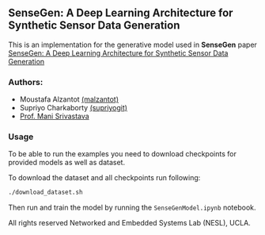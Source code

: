 ## SenseGen: A Deep Learning Architecture for Synthetic Sensor Data Generation


This is an implementation for the generative model used in **SenseGen** paper
[SenseGen: A Deep Learning Architecture for Synthetic Sensor Data Generation](https://arxiv.org/abs/1701.08886)

### Authors:

* Moustafa Alzantot [(malzantot)](https://github.com/malzantot)
* Supriyo Charkaborty [(supriyogit)](https://github.com/supriyogit)
* [Prof. Mani Srivastava](http://nesl.ee.ucla.edu/people/1)


### Usage

To be able to run the examples you need to download checkpoints for provided models
as well as dataset.

To download the dataset and all checkpoints run following:

```bash
./download_dataset.sh
```

Then run and train the model by running the ```SenseGenModel.ipynb``` notebook.


All rights reserved Networked and Embedded Systems Lab (NESL), UCLA.
